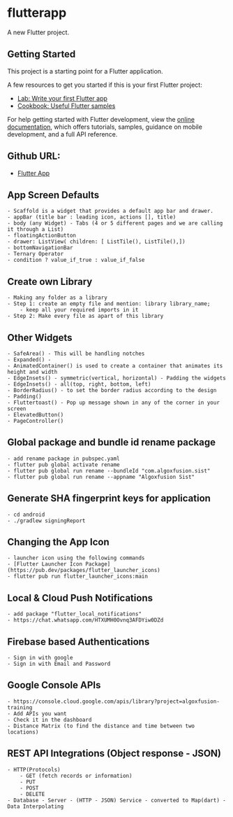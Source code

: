 # flutterapp

A new Flutter project.

## Getting Started

This project is a starting point for a Flutter application.

A few resources to get you started if this is your first Flutter project:

- [Lab: Write your first Flutter app](https://docs.flutter.dev/get-started/codelab)
- [Cookbook: Useful Flutter samples](https://docs.flutter.dev/cookbook)

For help getting started with Flutter development, view the
[online documentation](https://docs.flutter.dev/), which offers tutorials,
samples, guidance on mobile development, and a full API reference.


## Github URL:
- [Flutter App](https://github.com/zeroappz/flutterapp-training-sist)

## App Screen Defaults
    - Scaffold is a widget that provides a default app bar and drawer.
    - appBar (title bar : leading icon, actions [], title)
    - body (any Widget) - Tabs (4 or 5 different pages and we are calling it through a List)
    - floatingActionButton
    - drawer: ListView( children: [ ListTile(), ListTile(),])
    - bottomNavigationBar
    - Ternary Operator
    - condition ? value_if_true : value_if_false

## Create own Library
    - Making any folder as a library
    - Step 1: create an empty file and mention: library library_name;
        - keep all your required imports in it
    - Step 2: Make every file as apart of this library

## Other Widgets
    - SafeArea() - This will be handling notches
    - Expanded() - 
    - AnimatedContainer() is used to create a container that animates its height and width
    - EdgeInsets() - symmetric(vertical, horizontal) - Padding the widgets
    - EdgeInsets() - all(top, right, bottom, left)
    - BorderRadius() - to set the border radius according to the design
    - Padding()
    - Fluttertoast() - Pop up message shown in any of the corner in your screen
    - ElevatedButton()
    - PageController()

## Global package and bundle id rename package
    - add rename package in pubspec.yaml
    - flutter pub global activate rename
    - flutter pub global run rename --bundleId "com.algoxfusion.sist"
    - flutter pub global run rename --appname "Algoxfusion Sist"

## Generate SHA fingerprint keys for application
    - cd android
    - ./gradlew signingReport 


## Changing the App Icon
    - launcher icon using the following commands
    - [Flutter Launcher Icon Package](https://pub.dev/packages/flutter_launcher_icons)
    - flutter pub run flutter_launcher_icons:main

## Local & Cloud Push Notifications
    - add package "flutter_local_notifications"
    - https://chat.whatsapp.com/HTXUMH0Ovnq3AFDYiw0DZd

## Firebase based Authentications
    - Sign in with google
    - Sign in with Email and Password

## Google Console APIs
    - https://console.cloud.google.com/apis/library?project=algoxfusion-training
    - Add APIs you want
    - Check it in the dashboard
    - Distance Matrix (to find the distance and time between two locations)

## REST API Integrations (Object response - JSON)
    - HTTP(Protocols)
        - GET (fetch records or information)
        - PUT 
        - POST
        - DELETE
    - Database - Server - (HTTP - JSON) Service - converted to Map(dart) - Data Interpolating